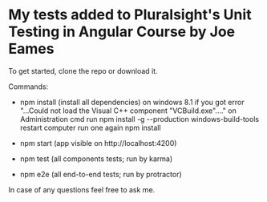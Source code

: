 # My tests added to Pluralsight's Unit Testing in Angular Course by Joe Eames

To get started, clone the repo or download it.

Commands:

- npm install (install all dependencies)
  on windows 8.1 if you got error "...Could not load the Visual C++ component "VCBuild.exe"...."
  on Administration cmd run npm install -g --production windows-build-tools
  restart computer
  run one again npm install

- npm start (app visible on http://localhost:4200)
- npm test (all components tests; run by karma)
- npm e2e (all end-to-end tests; run by protractor)

In case of any questions feel free to ask me.
